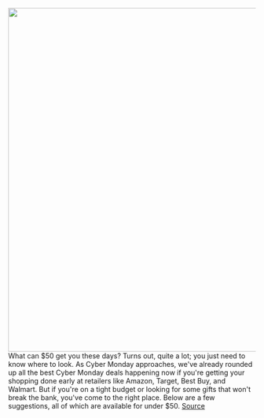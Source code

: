 <img src='https://cdn.vox-cdn.com/thumbor/h6ruLyxSMh94bVLBv8Ywb4BhxjA=/0x0:2040x1360/1200x800/filters:focal(857x517:1183x843)/cdn.vox-cdn.com/uploads/chorus_image/image/70165904/cwelch_191016_3737_0004.6.jpg' width='700px' /><br/>
What can $50 get you these days? Turns out, quite a lot; you just need to know where to look. As Cyber Monday approaches, we've already rounded up all the best Cyber Monday deals happening now if you're getting your shopping done early at retailers like Amazon, Target, Best Buy, and Walmart. But if you're on a tight budget or looking for some gifts that won't break the bank, you've come to the right place. Below are a few suggestions, all of which are available for under $50.
<a href='https://www.theverge.com/22789905/black-friday-2021-tech-deals-under-50-cyber-monday'> Source <a/>